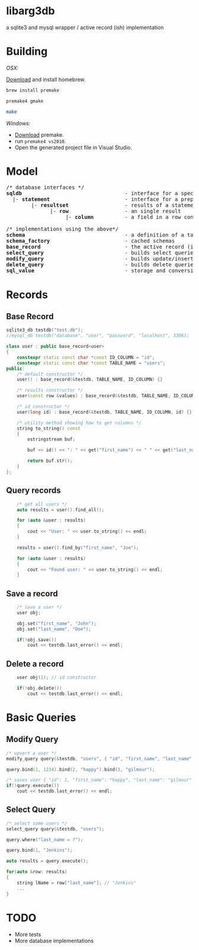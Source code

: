 
libarg3db
=========

a sqlite3 and mysql wrapper / active record (ish) implementation

Building
========

*OSX:*

[Download](http://brew.sh) and install homebrew.

```bash
brew install premake

premake4 gmake

make
```

*Windows:*

- [Download](http://industriousone.com/premake/download) premake.
- run <code>premake4 vs2010</code>.
- Open the generated project file in Visual Studio.


Model
=====
<pre>
/* database interfaces */
<b>sqldb</b>                                 - interface for a specific database
  |- <b>statement</b>                        - interface for a prepared statement
        |- <b>resultset</b>                  - results of a statement
              |- <b>row</b>                  - an single result
                   |- <b>column</b>          - a field in a row containing a value

/* implementations using the above*/
<b>schema</b>                                - a definition of a table
<b>schema_factory</b>                        - cached schemas
<b>base_record</b>                           - the active record (ish) implementation
<b>select_query</b>                          - builds select queries
<b>modify_query</b>                          - builds update/insert queries
<b>delete_query</b>                          - builds delete queries
<b>sql_value</b>                             - storage and conversion for basic sql types
</pre>

Records
=======

Base Record
-----------
```c++
sqlite3_db testdb("test.db");
//mysql_db testdb("database", "user", "password", "localhost", 3306);

class user : public base_record<user>
{
    constexpr static const char *const ID_COLUMN = "id";
    constexpr static const char *const TABLE_NAME = "users";
public:
    /* default constructor */
    user() : base_record(&testdb, TABLE_NAME, ID_COLUMN) {}

    /* results constructor */
    user(const row &values) : base_record(&testdb, TABLE_NAME, ID_COLUMN, values) {}

    /* id constructor */
    user(long id) : base_record(&testdb, TABLE_NAME, ID_COLUMN, id) {}

    /* utility method showing how to get columns */
    string to_string() const
    {
        ostringstream buf;

        buf << id() << ": " << get("first_name") << " " << get("last_name");

        return buf.str();
    }
};
```

Query records
-------------
```c++
    /* get all users */
 	auto results = user().find_all();

    for (auto &user : results)
    {
        cout << "User: " << user.to_string() << endl;
    }

    results = user().find_by("first_name", "Joe");

    for (auto &user : results)
    {
        cout << "Found user: " << user.to_string() << endl;
    }
````
Save a record
-------------
```c++
    /* save a user */
    user obj;

    obj.set("first_name", "John");
    obj.set("last_name", "Doe");

    if(!obj.save())
    	cout << testdb.last_error() << endl;
```

Delete a record
---------------
```c++
    user obj(1); // id constructor

    if(!obj.de1ete())
        cout << testdb.last_error() << endl;
```

Basic Queries
=============

Modify Query
--------------
```c++
/* upsert a user */
modify_query query(&testdb, "users", { "id", "first_name", "last_name" });

query.bind(1, 1234).bind(2, "happy").bind(3, "gilmour");

/* saves user { "id": 1, "first_name": "happy", "last_name": "gilmour" } */
if(!query.execute())
    cout << testdb.last_error() << endl;
```

Select Query
------------
```c++
/* select some users */
select_query query(&testdb, "users");

query.where("last_name = ?");

query.bind(1, "Jenkins");

auto results = query.execute();

for(auto &row: results)
{
    string lName = row["last_name"]; // "Jenkins"
    ...
}
```

TODO
====

* More tests
* More database implementations


